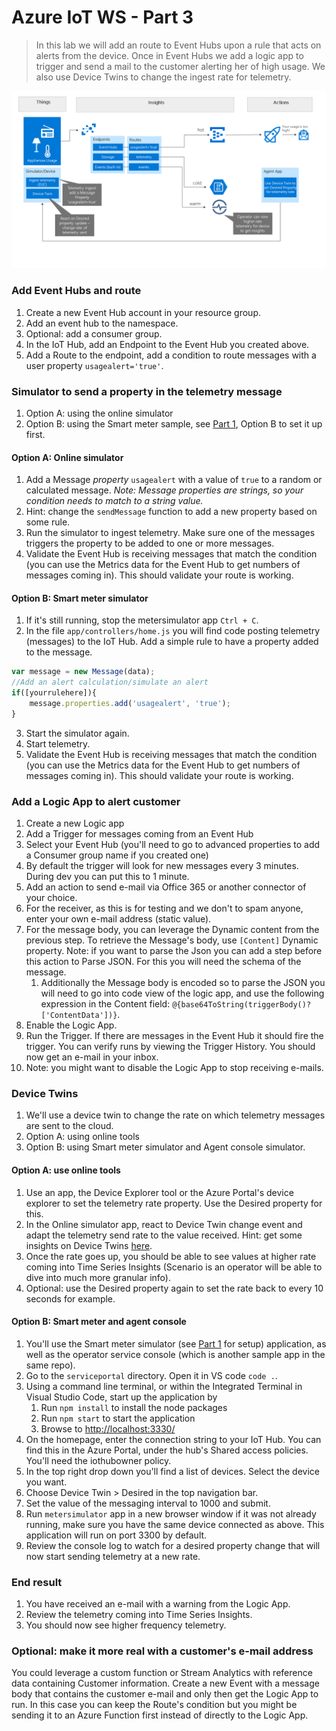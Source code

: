 # Azure IoT WS - Part 3

> In this lab we will add an route to Event Hubs upon a rule that acts on alerts from the device. Once in Event Hubs we add a logic app to trigger and send a mail to the customer alerting her of high usage. We also use Device Twins to change the ingest rate for telemetry.

![picture alt](media/part3-architecture.png "Azure Architecture")

### Add Event Hubs and route

1. Create a new Event Hub account in your resource group.
1. Add an event hub to the namespace.
1. Optional: add a consumer group.
1. In the IoT Hub, add an Endpoint to the Event Hub you created above.
1. Add a Route to the endpoint, add a condition to route messages with a user property `usagealert='true'`.

### Simulator to send a property in the telemetry message
1. Option A: using the online simulator
1. Option B: using the Smart meter sample, see [Part 1](part1.md), Option B to set it up first.


#### Option A: Online simulator

1. Add a Message *property* `usagealert` with a value of `true` to a random or calculated message. 
_Note: Message properties are strings, so your condition needs to match to a string value._
1. Hint: change the `sendMessage` function to add a new property based on some rule.
1. Run the simulator to ingest telemetry. Make sure one of the messages triggers the property to be added to one or more messages.
1. Validate the Event Hub is receiving messages that match the condition (you can use the Metrics data for the Event Hub to get numbers of messages coming in). This should validate your route is working.

#### Option B: Smart meter simulator
1. If it's still running, stop the metersimulator app `Ctrl + C`.
2. In the file `app/controllers/home.js` you will find code posting telemetry (messages) to the IoT Hub. Add a simple rule to have a property added to the message.
```javascript
var message = new Message(data);
//Add an alert calculation/simulate an alert
if([yourrulehere]){
    message.properties.add('usagealert', 'true');
}
```
3. Start the simulator again.
4. Start telemetry.
5. Validate the Event Hub is receiving messages that match the condition (you can use the Metrics data for the Event Hub to get numbers of messages coming in). This should validate your route is working.

### Add a Logic App to alert customer

1. Create a new Logic app
1. Add a Trigger for messages coming from an Event Hub
1. Select your Event Hub (you'll need to go to advanced properties to add a Consumer group name if you created one)
1. By default the trigger will look for new messages every 3 minutes. During dev you can put this to 1 minute.
1. Add an action to send e-mail via Office 365 or another connector of your choice.
1. For the receiver, as this is for testing and we don't to spam anyone, enter your own e-mail address (static value).
1. For the message body, you can leverage the Dynamic content from the previous step. To retrieve the Message's body, use `[Content]` Dynamic property. Note: if you want to parse the Json you can add a step before this action to Parse JSON. For this you will need the schema of the message.
    1. Additionally the Message body is encoded so to parse the JSON you will need to go into code view of the logic app, and use the following expression in the Content field: `@{base64ToString(triggerBody()?['ContentData'])}`.
1. Enable the Logic App.
1. Run the Trigger. If there are messages in the Event Hub it should fire the trigger. You can verify runs by viewing the Trigger History. You should now get an e-mail in your inbox. 
1. Note: you might want to disable the Logic App to stop receiving e-mails.

### Device Twins

1. We'll use a device twin to change the rate on which telemetry messages are sent to the cloud.
1. Option A: using online tools
1. Option B: using Smart meter simulator and Agent console simulator.

#### Option A: use online tools

1. Use an app, the Device Explorer tool or the Azure Portal's device explorer to set the telemetry rate property. Use the Desired property for this.
1. In the Online simulator app, react to Device Twin change event and adapt the telemetry send rate to the value received. Hint: get some insights on Device Twins [here](https://docs.microsoft.com/en-us/azure/iot-hub/iot-hub-node-node-twin-how-to-configure).
1. Once the rate goes up, you should be able to see values at higher rate coming into Time Series Insights (Scenario is an operator will be able to dive into much more granular info).
1. Optional: use the Desired property again to set the rate back to every 10 seconds for example.

#### Option B: Smart meter and agent console
1. You'll use the Smart meter simulator (see [Part 1](part1.md) for setup) application, as well as the operator service console (which is another sample app in the same repo).
1. Go to the `serviceportal` directory. Open it in VS code `code .`.
1. Using a command line terminal, or within the Integrated Terminal in Visual Studio Code, start up the application by
    1. Run `npm install` to install the node packages
    1. Run `npm start` to start the application
    1. Browse to [http://localhost:3330/](http://localhost:3330/)
1. On the homepage, enter the connection string to your IoT Hub. You can find this in the Azure Portal, under the hub's Shared access policies. You'll need the iothubowner policy.
1. In the top right drop down you'll find a list of devices. Select the device you want.
1. Choose Device Twin > Desired in the top navigation bar.
1. Set the value of the messaging interval to 1000 and submit. 
1. Run `metersimulator` app in a new browser window if it was not already running, make sure you have the same device connected as above. This application will run on port 3300 by default.
1. Review the console log to watch for a desired property change that will now start sending telemetry at a new rate.

### End result 
1. You have received an e-mail with a warning from the Logic App.
1. Review the telemetry coming into Time Series Insights.
1. You should now see higher frequency telemetry.


### Optional: make it more real with a customer's e-mail address

You could leverage a custom function or Stream Analytics with reference data containing Customer information. Create a new Event with a message body that contains the customer e-mail and only then get the Logic App to run. In this case you can keep the Route's condition but you might be sending it to an Azure Function first instead of directly to the Logic App.

